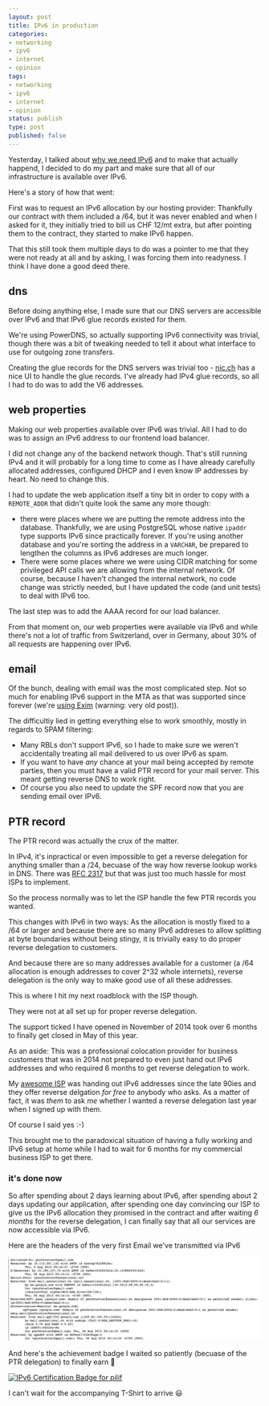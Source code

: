 ```yaml
---
layout: post
title: IPv6 in production
categories:
- networking
- ipv6
- internet
- opinion
tags:
- networking
- ipv6
- internet
- opinion
status: publish
type: post
published: false
---
```


Yesterday, I talked about [why we need IPv6](/2015/08/why-ipv6/) and to make that actually happend, I decided to do my part and make sure that all of our infrastructure is available over IPv6.

Here's a story of how that went:

First was to request an IPv6 allocation by our hosting provider: Thankfully our contract with them included a /64, but it was never enabled and when I asked for it, they initially tried to bill us CHF 12/mt extra, but after pointing them to the contract, they started to make IPv6 happen.

That this still took them multiple days to do was a pointer to me that they were not ready at all and by asking, I was forcing them into readyness. I think I have done a good deed there.

## dns

Before doing anything else, I made sure that our DNS servers are accessible over IPv6 and that IPv6 glue records existed for them. 

We're using PowerDNS, so actually supporting IPv6 connectivity was trivial, though there was a bit of tweaking needed to tell it about what interface to use for outgoing zone transfers.

Creating the glue records for the DNS servers was trivial too - [nic.ch](http://nic.ch) has a nice UI to handle the glue records. I've already had IPv4 glue records, so all I had to do was to add the V6 addresses.

## web properties

Making our web properties available over IPv6 was trivial. All I had to do was to assign an IPv6 address to our frontend load balancer.

I did not change any of the backend network though. That's still running IPv4 and it will probably for a long time to come as I have already carefully allocated addresses, configured DHCP and I even know IP addresses by heart. No need to change this.

I had to update the web application itself a tiny bit in order to copy with a `REMOTE_ADDR` that didn't quite look the same any more though:

* there were places where we are putting the remote address into the database. Thankfully, we are using PostgreSQL whose native `ipaddr` type supports IPv6 since practically forever. If you're using another database and you're sorting the address in a `VARCHAR`, be prepared to lengthen the columns as IPv6 addreses are much longer.
* There were some places where we were using CIDR matching for some privileged API calls we are allowing from the internal network. Of course, because I haven't changed the internal network, no code change was strictly needed, but I have updated the code (and unit tests) to deal with IPv6 too.

The last step was to add the AAAA record for our load balancer. 

From that moment on, our web properties were available via IPv6 and while there's not a lot of traffic from Switzerland, over in Germany, about 30% of all requests are happening over IPv6.

## email

Of the bunch, dealing with email was the most complicated step. Not so much for enabling IPv6 support in the MTA as that was supported since forever (we're [using Exim](/2004/06/all-time-favourite-tools/) (warning: very old post)).

The difficultiy lied in getting everything else to work smoothly, mostly in regards to SPAM filtering:

* Many RBLs don't support IPv6, so I hade to make sure we weren't accidentally treating all mail delivered to us over IPv6 as spam.
* If you want to have *any* chance at your mail being accepted by remote parties, then you must have a valid PTR record for your mail server. This meant getting reverse DNS to work right.
* Of course you also need to update the SPF record now that you are sending email over IPv6.

## PTR record

The PTR record was actually the crux of the matter.

In IPv4, it's inpractical or even impossible to get a reverse delegation for anything smaller than a /24, becuase of the way how reverse lookup works in DNS. There was [RFC 2317](https://www.ietf.org/rfc/rfc2317.txt) but that was just too much hassle for most ISPs to implement.

So the process normally was to let the ISP handle the few PTR records you wanted.

This changes with IPv6 in two ways: As the allocation is mostly fixed to a /64 or larger and because there are so many IPv6 addreses to allow splitting at byte boundaries without being stingy, it is trivially easy to do proper reverse delegation to customers.

And because there are so many addresses available for a customer (a /64 allocation is enough addresses to cover 2^32 whole internets), reverse delegation is the only way to make good use of all these addresses.

This is where I hit my next roadblock with the ISP though.

They were not at all set up for proper reverse delegation.

The support ticked I have opened in November of 2014 took over 6 months to finally get closed in May of this year.

As an aside: This was a professional colocation provider for business customers that was in 2014 not prepared to even just hand out IPv6 addresses and who required 6 months to get reverse delegation to work.

My [awesome ISP](https://fiber7.ch) was handing out IPv6 addresses since the late 90ies and they offer reverse delgation *for free* to anybody who asks. As a matter of fact, it was *them* to ask *me* whether I wanted a reverse delegation last year when I signed up with them. 

Of course I said yes :-)

This brought me to the paradoxical situation of having a fully working and  IPv6 setup at home while I had to wait for 6 months for my commercial business ISP to get there.

### it's done now

So after spending about 2 days learning about IPv6, after spending about 2 days updating our application, after spending one day convincing our ISP to give us the IPv6 allocation they promised in the contract and after waiting *6 months* for the reverse delegation, I can finally say that all our services are now accessible via IPv6.

Here are the headers of the very first Email we've transmitted via IPv6

![screenshot showing off array support](/assets/images/ipv6_headers.png)

And here's the achievement badge I waited so patiently (becuase of the PTR delegation) to finally earn 🎉

<a href="//ipv6.he.net/certification/scoresheet.php?pass_name=pilif" target="_blank"><img src="//ipv6.he.net/certification/create_badge.php?pass_name=pilif&amp;badge=1" style="border: 0; width: 128px; height: 128px" alt="IPv6 Certification Badge for pilif"></img></a>

I can't wait for the accompanying T-Shirt to arrive 😃
